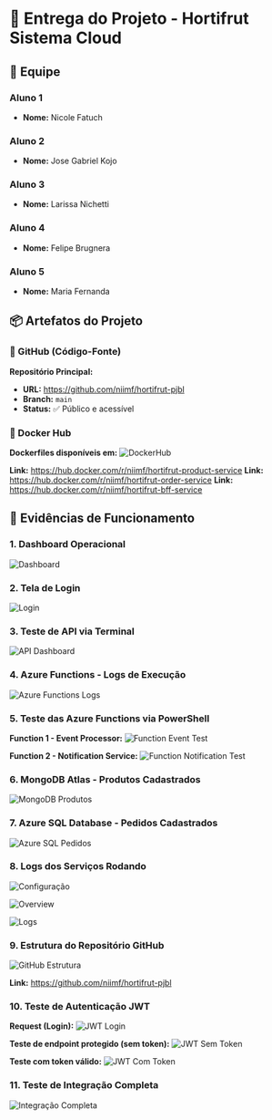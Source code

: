 # 🍎 Entrega do Projeto - Hortifrut Sistema Cloud

## 👥 Equipe

### Aluno 1
- **Nome:** Nicole Fatuch
### Aluno 2
- **Nome:** Jose Gabriel Kojo
### Aluno 3
- **Nome:** Larissa Nichetti
### Aluno 4
- **Nome:** Felipe Brugnera
### Aluno 5
- **Nome:** Maria Fernanda

## 📦 Artefatos do Projeto

### 🔗 GitHub (Código-Fonte)

**Repositório Principal:**
- **URL:** https://github.com/niimf/hortifrut-pjbl
- **Branch:** `main`
- **Status:** ✅ Público e acessível

### 🐳 Docker Hub

**Dockerfiles disponíveis em:**
![DockerHub](docs\evidencias\Docker_Hub.png)

**Link:** https://hub.docker.com/r/niimf/hortifrut-product-service
**Link:** https://hub.docker.com/r/niimf/hortifrut-order-service
**Link:** https://hub.docker.com/r/niimf/hortifrut-bff-service

## 📸 Evidências de Funcionamento

### 1. Dashboard Operacional
![Dashboard](docs\evidencias\Tela_dashboard.png)

### 2. Tela de Login
![Login](docs\evidencias\Tela_login.png)

### 3. Teste de API via Terminal
![API Dashboard](docs\evidencias\Teste_API_Terminal.png)

### 4. Azure Functions - Logs de Execução
![Azure Functions Logs](docs\evidencias\Azure_Functions_Logs.jpeg)

### 5. Teste das Azure Functions via PowerShell
**Function 1 - Event Processor:**
![Function Event Test](docs\evidencias\Teste_Azure_Function_Event_Notification.jpeg)

**Function 2 - Notification Service:**
![Function Notification Test](docs\evidencias\Teste_Azure_Function_Event_Notification.jpeg)

### 6. MongoDB Atlas - Produtos Cadastrados
![MongoDB Produtos](docs\evidencias\MongoDB_Atlas_Produtos.png)

### 7. Azure SQL Database - Pedidos Cadastrados
![Azure SQL Pedidos](docs\evidencias\Azure_SQL_Database_Pedidos.jpeg)

### 8. Logs dos Serviços Rodando
![Configuração](docs\evidencias\Configuração_Azure_SQL.jpeg)

![Overview](docs\evidencias\Azure_Functions_Overview.jpeg)

![Logs](docs\evidencias\Logs_Serviços_Rodando.png)

### 9. Estrutura do Repositório GitHub
![GitHub Estrutura](docs\evidencias\GitHub_Estrutura.png)

**Link:** https://github.com/niimf/hortifrut-pjbl

### 10. Teste de Autenticação JWT
**Request (Login):**
![JWT Login](docs\evidencias\Login_JWT.png)

**Teste de endpoint protegido (sem token):**
![JWT Sem Token](docs\evidencias\Sem_Token.png)

**Teste com token válido:**
![JWT Com Token](docs\evidencias\Com_Token.png)

### 11. Teste de Integração Completa
![Integração Completa](docs\evidencias\Integração_Completa.png)